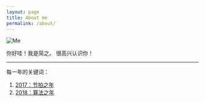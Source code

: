 ```yaml
---
layout: page
title: About me
permalink: /about/
---
```


![Me](https://i.imgur.com/OJjTJOt.jpg)


你好哇！我是简之。
很高兴认识你！

---
每一年的关键词：

1. [2017：节拍之年](https://willwang-x.github.io/2018/01/beat)
2. [2018：算法之年](https://willwang-x.github.io/2018/03/2018-algorithms)